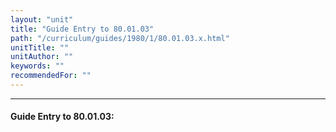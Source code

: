 ```yaml
---
layout: "unit"
title: "Guide Entry to 80.01.03"
path: "/curriculum/guides/1980/1/80.01.03.x.html"
unitTitle: ""
unitAuthor: ""
keywords: ""
recommendedFor: ""
---
```

<body>
<hr/>
<h4>
Guide Entry to 80.01.03:
</h4>
</body>